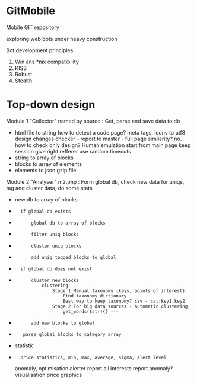 GitMobile
=========

Mobile GIT repository

exploring web bots
under heavy construction

Bot development principles:
1. Win ans *nix compatibility
2. KISS
3. Robust
4. Stealth

Top-down design
===============
Module 1 "Collector" named by source : Get, parse and save data to db
+	html file to string
		how to detect a code page? meta tags, iconv to utf8
		design changes checker - report to master - full page similarity? no. how to check only design?
		Human emulation
			start from main page
			keep session
			give right refferer
			use random timeouts
+	string to array of blocks
+	blocks to array of elements
+	elements to json gzip file

Module 2 "Analyser" m2.php : Form global db, check new data for uniqs, tag and cluster data, do some stats
+	new db to array of blocks
+       if global db exists
+           global db to array of blocks
+           filter uniq blocks
+           cluster uniq blocks
+           add uniq tagged blocks to global
+       if global db does not exist
+           cluster new blocks
                clustering
                    Stage 1 Manual taxonomy (keys, points of interest)
                    	Find taxonomy dictionary
                    	Best way to keep taxonomy? csv - cat:key1,key2
                    Stage 2 For big data sources - automatic clustering
                    	get_words($str){} ---
+           add new blocks to global
+        parse global blocks to category array
+	statistic
+		price statistics, min, max, average, sigma, alert level
	anomaly, optimisation
	alerter
		report all interests
		report anomaly?
	visualisation
		price graphics